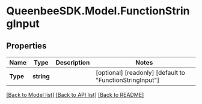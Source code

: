 
# QueenbeeSDK.Model.FunctionStringInput

## Properties

Name | Type | Description | Notes
------------ | ------------- | ------------- | -------------
**Type** | **string** |  | [optional] [readonly] [default to "FunctionStringInput"]

[[Back to Model list]](../README.md#documentation-for-models)
[[Back to API list]](../README.md#documentation-for-api-endpoints)
[[Back to README]](../README.md)

